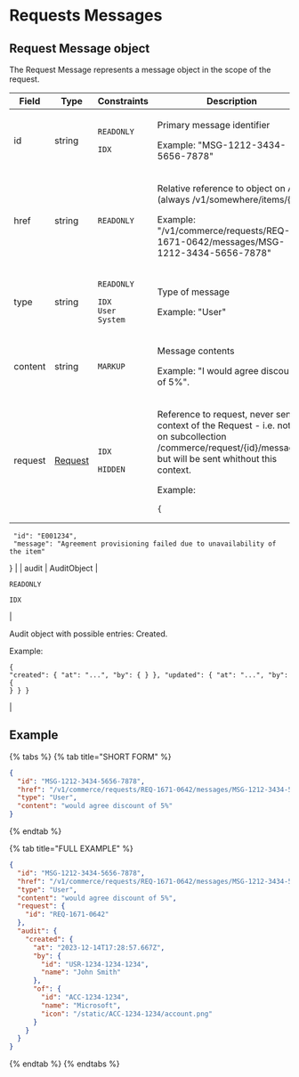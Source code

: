# Requests Messages

## Request Message object

The Request Message represents a message object in the scope of the request.

| Field   | Type                                   | Constraints                                                                                      | Description                                                                                                                                                                                                                                                                                                                                                                         |
| ------- | -------------------------------------- | ------------------------------------------------------------------------------------------------ | ----------------------------------------------------------------------------------------------------------------------------------------------------------------------------------------------------------------------------------------------------------------------------------------------------------------------------------------------------------------------------------- |
| id      | string                                 | <p><code>READONLY</code></p><p><code>IDX</code></p>                                              | <p>Primary message identifier </p><p></p><p>Example: "MSG-1212-3434-5656-7878"</p>                                                                                                                                                                                                                                                                                                  |
| href    | string                                 | `READONLY`                                                                                       | <p>Relative reference to object on API (always /v1/somewhere/items/{id}) </p><p></p><p>Example: "/v1/commerce/requests/REQ-1671-0642/messages/MSG-1212-3434-5656-7878"</p>                                                                                                                                                                                                          |
| type    | string                                 | <p><code>READONLY</code> </p><p><code>IDX</code><br><code>User</code><br><code>System</code></p> | <p>Type of message </p><p></p><p>Example: "User"</p>                                                                                                                                                                                                                                                                                                                                |
| content | string                                 | `MARKUP`                                                                                         | <p>Message contents </p><p></p><p>Example: "I would agree discount of 5%".</p>                                                                                                                                                                                                                                                                                                      |
| request | [Request](../requests/#request-object) | <p><code>IDX</code></p><p><code>HIDDEN</code></p>                                                | <p>Reference to request, never sent in context of the Request - i.e. not set on subcollection /commerce/request/{id}/messages, but will be sent whithout this context.</p><p></p><p></p><p>Example:</p><pre class="language-json"><code class="lang-json">{
     "id": "E001234",
     "message": "Agreement provisioning failed due to unavailability of the item"
}
</code></pre> |
| audit   | AuditObject                            | <p><code>READONLY</code> </p><p><code>IDX</code></p>                                             | <p>Audit object with possible entries: Created. </p><p></p><p>Example:</p><pre class="language-json"><code class="lang-json">{
  "created": { "at": "...", "by": { } },
  "updated": { "at": "...", "by": { } }
}
</code></pre>                                                                                                                                                     |

## Example <a href="#example" id="example"></a>

{% tabs %}
{% tab title="SHORT FORM" %}
```json
{
  "id": "MSG-1212-3434-5656-7878",
  "href": "/v1/commerce/requests/REQ-1671-0642/messages/MSG-1212-3434-5656-7878",
  "type": "User",
  "content": "would agree discount of 5%"
}
```
{% endtab %}

{% tab title="FULL EXAMPLE" %}
```json
{
  "id": "MSG-1212-3434-5656-7878",
  "href": "/v1/commerce/requests/REQ-1671-0642/messages/MSG-1212-3434-5656-7878",
  "type": "User",
  "content": "would agree discount of 5%",
  "request": {
    "id": "REQ-1671-0642"
  },
  "audit": {
    "created": { 
      "at": "2023-12-14T17:28:57.667Z", 
      "by": {
        "id": "USR-1234-1234-1234",
        "name": "John Smith"
      },
      "of": {
        "id": "ACC-1234-1234",
        "name": "Microsoft",
        "icon": "/static/ACC-1234-1234/account.png"
      }
    }
  }
}
```
{% endtab %}
{% endtabs %}
